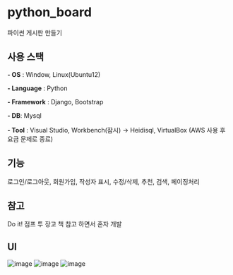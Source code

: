 # python_board
파이썬 게시판 만들기

## 사용 스택
**- OS** : Window, Linux(Ubuntu12)

**- Language** : Python

**- Framework** : Django, Bootstrap

**- DB**: Mysql

**- Tool** : Visual Studio, Workbench(잠시) -> Heidisql, VirtualBox
(AWS 사용 후 요금 문제로 종료)

## 기능
로그인/로그아웃, 회원가입, 작성자 표시, 수정/삭제, 추천, 검색, 페이징처리

## 참고
Do it! 점프 투 장고 책 참고 하면서 혼자 개발

## UI
![image](https://user-images.githubusercontent.com/53934772/208582833-0bf8647a-8065-4a20-b1a1-3a21e5f3538c.png)
![image](https://user-images.githubusercontent.com/53934772/208583704-eb2d884b-b003-4813-9257-063dceaf93fa.png)
![image](https://user-images.githubusercontent.com/53934772/208583731-ec4b0864-4b43-46c2-928c-d4616d85fc30.png)
